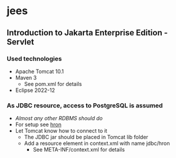 # jees
## Introduction to Jakarta Enterprise Edition - Servlet

### Used technologies
- Apache Tomcat 10.1
- Maven 3
  - See pom.xml for details
- Eclipse 2022-12

### As JDBC resource, access to PostgreSQL is assumed
- _Almost any other RDBMS should do_
- For setup see [hron](https://github.com/egalli64/hron)
- Let Tomcat know how to connect to it
  - The JDBC jar should be placed in Tomcat lib folder
  - Add a resource element in context.xml with name jdbc/hron
    - See META-INF/context.xml for details